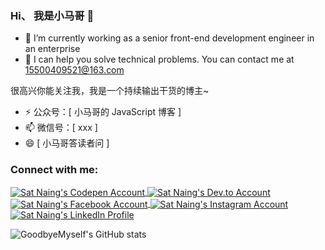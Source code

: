 ### Hi、 我是小马哥 👋

- 💼 I’m currently working as a senior front-end development engineer in an enterprise
- 🌟 I can help you solve technical problems. You can contact me at 15500409521@163.com

很高兴你能关注我，我是一个持续输出干货的博主~

* ⚡ 公众号：[ 小马哥的 JavaScript 博客 ]
* 📫 微信号：[ xxx ]
* 😄 [ 小马哥答读者问 ]

<h3 align="left">Connect with me:</h3>

<p align="left">
    <a href="" target="_blank">
        <img align="center" src="https://img.shields.io/badge/CodePen-000000.svg?style=for-the-badge&logo=CodePen&logoColor=white" alt="Sat Naing's Codepen Account" />
        </a>
    <a href="" target="_blank">
        <img align="center" src="https://img.shields.io/badge/dev.to-0A0A0A.svg?style=for-the-badge&logo=devdotto&logoColor=white" alt="Sat Naing's Dev.to Account" />
    </a>
    <a href="" target="_blank">
        <img align="center" src="https://img.shields.io/badge/Facebook-1877F2.svg?style=for-the-badge&logo=Facebook&logoColor=white" alt="Sat Naing's Facebook Account" />
    </a>
    <a href="" target="_blank">
        <img align="center" src="https://img.shields.io/badge/Instagram-E4405F.svg?style=for-the-badge&logo=Instagram&logoColor=white" alt="Sat Naing's Instagram Account" />
    </a>
    <a href="" target="_blank">
        <img align="center" src="https://img.shields.io/badge/LinkedIn-0077B5?style=for-the-badge&logo=linkedin&logoColor=white" alt="Sat Naing's LinkedIn Profile" />
    </a>
</p>

![GoodbyeMyself's GitHub stats](https://github-readme-stats.vercel.app/api?username=GoodbyeMyself&theme=tokyonight)
